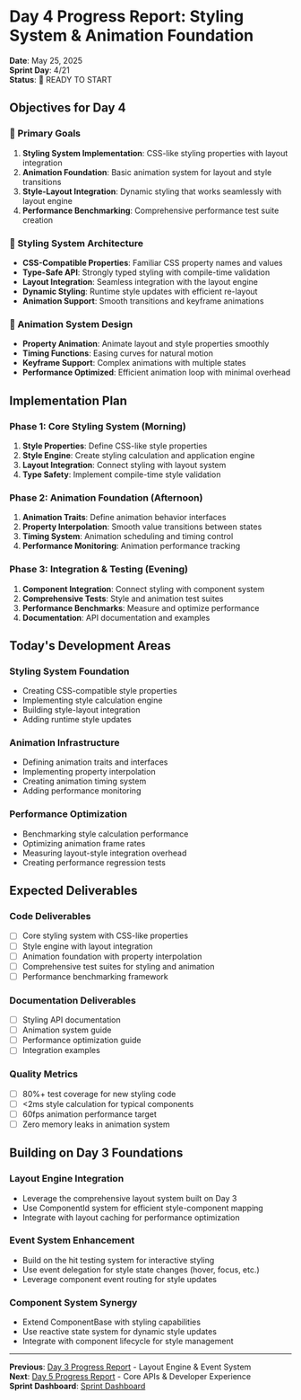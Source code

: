 # Day 4 Progress Report: Styling System & Animation Foundation
**Date**: May 25, 2025  
**Sprint Day**: 4/21  
**Status**: 🎯 READY TO START

## Objectives for Day 4

### 🎯 Primary Goals
1. **Styling System Implementation**: CSS-like styling properties with layout integration
2. **Animation Foundation**: Basic animation system for layout and style transitions
3. **Style-Layout Integration**: Dynamic styling that works seamlessly with layout engine
4. **Performance Benchmarking**: Comprehensive performance test suite creation

### 🎨 Styling System Architecture
- **CSS-Compatible Properties**: Familiar CSS property names and values
- **Type-Safe API**: Strongly typed styling with compile-time validation
- **Layout Integration**: Seamless integration with the layout engine
- **Dynamic Styling**: Runtime style updates with efficient re-layout
- **Animation Support**: Smooth transitions and keyframe animations

### 🚀 Animation System Design
- **Property Animation**: Animate layout and style properties smoothly
- **Timing Functions**: Easing curves for natural motion
- **Keyframe Support**: Complex animations with multiple states
- **Performance Optimized**: Efficient animation loop with minimal overhead

## Implementation Plan

### Phase 1: Core Styling System (Morning)
1. **Style Properties**: Define CSS-like style properties
2. **Style Engine**: Create styling calculation and application engine
3. **Layout Integration**: Connect styling with layout system
4. **Type Safety**: Implement compile-time style validation

### Phase 2: Animation Foundation (Afternoon)
1. **Animation Traits**: Define animation behavior interfaces
2. **Property Interpolation**: Smooth value transitions between states
3. **Timing System**: Animation scheduling and timing control
4. **Performance Monitoring**: Animation performance tracking

### Phase 3: Integration & Testing (Evening)
1. **Component Integration**: Connect styling with component system
2. **Comprehensive Tests**: Style and animation test suites
3. **Performance Benchmarks**: Measure and optimize performance
4. **Documentation**: API documentation and examples

## Today's Development Areas

### Styling System Foundation
- Creating CSS-compatible style properties
- Implementing style calculation engine
- Building style-layout integration
- Adding runtime style updates

### Animation Infrastructure
- Defining animation traits and interfaces
- Implementing property interpolation
- Creating animation timing system
- Adding performance monitoring

### Performance Optimization
- Benchmarking style calculation performance
- Optimizing animation frame rates
- Measuring layout-style integration overhead
- Creating performance regression tests

## Expected Deliverables

### Code Deliverables
- [ ] Core styling system with CSS-like properties
- [ ] Style engine with layout integration
- [ ] Animation foundation with property interpolation
- [ ] Comprehensive test suites for styling and animation
- [ ] Performance benchmarking framework

### Documentation Deliverables
- [ ] Styling API documentation
- [ ] Animation system guide
- [ ] Performance optimization guide
- [ ] Integration examples

### Quality Metrics
- [ ] 80%+ test coverage for new styling code
- [ ] <2ms style calculation for typical components
- [ ] 60fps animation performance target
- [ ] Zero memory leaks in animation system

## Building on Day 3 Foundations

### Layout Engine Integration
- Leverage the comprehensive layout system built on Day 3
- Use ComponentId system for efficient style-component mapping
- Integrate with layout caching for performance optimization

### Event System Enhancement
- Build on the hit testing system for interactive styling
- Use event delegation for style state changes (hover, focus, etc.)
- Leverage component event routing for style updates

### Component System Synergy
- Extend ComponentBase with styling capabilities
- Use reactive state system for dynamic style updates
- Integrate with component lifecycle for style management

---

**Previous**: [Day 3 Progress Report](./DAY_03_PROGRESS.md) - Layout Engine & Event System  
**Next**: [Day 5 Progress Report](./DAY_05_PROGRESS.md) - Core APIs & Developer Experience  
**Sprint Dashboard**: [Sprint Dashboard](./SPRINT_DASHBOARD.md)
